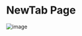# NewTab Page

![image](https://user-images.githubusercontent.com/94653980/236721295-00d97647-8619-4e32-b102-fde00542812a.png)
